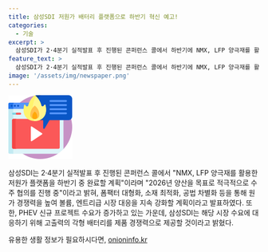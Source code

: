 ```yaml
---
title: 삼성SDI 저원가 배터리 플랫폼으로 하반기 혁신 예고!
categories:
  - 기술
excerpt: >
  삼성SDI가 2·4분기 실적발표 후 진행된 콘퍼런스 콜에서 하반기에 NMX, LFP 양극재를 활용한 저원가 플랫폼을 완료하고 2026년 양산 목표로 적극적인 수주 협의를 진행 중이라고 밝혔다. 또한, 폼팩터 대형화, 소재 최적화, 공법 차별화를 통해 원가 경쟁력을 높여 볼륨, 엔트리급 시장 대응을 강화할 계획이며, PHEV 신규 프로젝트 수요를 충족시키기 위해 고출력의 각형 배터리를 공급할 것이라고 전했다.
feature_text: >
  삼성SDI가 2·4분기 실적발표 후 진행된 콘퍼런스 콜에서 하반기에 NMX, LFP 양극재를 활용한 저원가 플랫폼을 완료하고 2026년 양산 목표로 적극적인 수주 협의를 진행 중이라고 밝혔다. 또한, 폼팩터 대형화, 소재 최적화, 공법 차별화를 통해 원가 경쟁력을 높여 볼륨, 엔트리급 시장 대응을 강화할 계획이며, PHEV 신규 프로젝트 수요를 충족시키기 위해 고출력의 각형 배터리를 공급할 것이라고 전했다.
image: '/assets/img/newspaper.png'
---
```


<p><img src="/assets/img/news.png" alt="rentncar 속보" /></p>

<div>
   삼성SDI는 2·4분기 실적발표 후 진행된 콘퍼런스 콜에서 "NMX, LFP 양극재를 활용한 저원가 플랫폼을 하반기 중 완료할 계획"이라며 "2026년 양산을 목표로 적극적으로 수주 협의를 진행 중"이라고 밝혀, 폼팩터 대형화, 소재 최적화, 공법 차별화 등을 통해 원가 경쟁력을 높여 볼륨, 엔트리급 시장 대응을 지속 강화할 계획이라고 발표하였다. 또한, PHEV 신규 프로젝트 수요가 증가하고 있는 가운데, 삼성SDI는 해당 시장 수요에 대응하기 위해 고출력의 각형 배터리를 제품 경쟁력으로 제공할 것이라고 밝혔다.
</div>

<p data-ke-size="size16"></p>
유용한 생활 정보가 필요하시다면, <a href="https://onioninfo.kr" rel="dofollow">onioninfo.kr</a>


